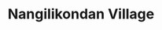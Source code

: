 ---
title: Nangilikondan Village
url: /nangilikondan-village/
latitude: 12.256
longitude: 79.476
---